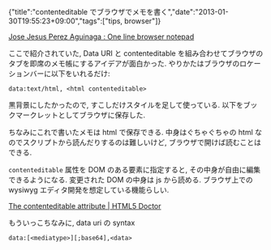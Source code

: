 {"title":"contenteditable でブラウザでメモを書く","date":"2013-01-30T19:55:23+09:00","tags":["tips, browser"]}

[Jose Jesus Perez Aguinaga : One line browser notepad](https://coderwall.com/p/lhsrcq)

ここで紹介されていた, Data URI と contenteditable を組み合わせてブラウザのタブを即席のメモ帳にするアイデアが面白かった. やりかたはブラウザのロケーションバーに以下をいれるだけ:

<pre><code data-language="python">data:text/html, &lt;html contenteditable&gt;</code></pre>

黒背景にしたかったので, すこしだけスタイルを足して使っている. 以下をブックマークレットとしてブラウザに保存した.

<script src="https://gist.github.com/4672258.js"></script>

ちなみにこれで書いたメモは html で保存できる. 中身はぐちゃぐちゃの html なのでスクリプトから読んだりするのは難しいけど, ブラウザで開けば読むことはできる.

`contenteditable` 属性を DOM のある要素に指定すると, その中身が自由に編集できるようになる. 変更された DOM の中身は js から読める. ブラウザ上での wysiwyg エディタ開発を想定している機能らしい.

[The contenteditable attribute \| HTML5 Doctor](http://html5doctor.com/the-contenteditable-attribute/)

もういっこちなみに, data uri の syntax

    data:[<mediatype>][;base64],<data>
